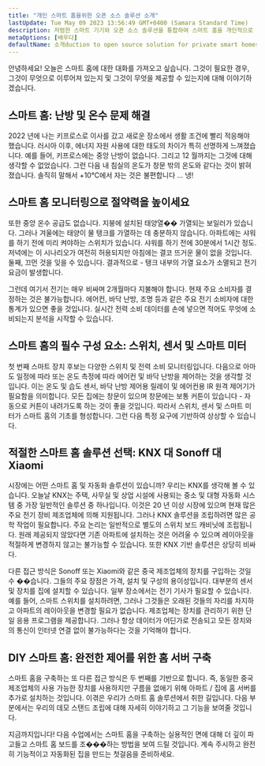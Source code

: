 ```yaml
---
title: "개인 스마트 홈을위한 오픈 소스 솔루션 소개"
lastUpdate: Tue May 09 2023 13:56:49 GMT+0400 (Samara Standard Time)
description: 저렴한 스마트 기기와 오픈 소스 솔루션을 통합하여 스마트 홈을 개인적으로 지향하고 작업에서 구름에 의존하지 않도록하는 방법을 배우게 될 것입니다.
metaOptions: [배우다]
defaultName: 소개duction to open source solution for private smart homes
---
```


<LessonImages src="smart-home-intro/open-source-private-smart-home-intro.png" imageClasses="mb full" />

<RoboAcademyText>
  안녕하세요! 오늘은 스마트 홈에 대한 대화를 가져오고 싶습니다. 그것이 필요한 경우, 그것이 무엇으로 이루어져 있는지 및 그것이 무엇을 제공할 수 있는지에 대해 이야기하겠습니다.
</RoboAcademyText>

## 스마트 홈: 난방 및 온수 문제 해결

2022 년에 나는 키프로스로 이사를 갔고 새로운 장소에서 생활 조건에 빨리 적응해야 했습니다. 러시아 이후, 에너지 자원 사용에 대한 태도의 차이가 특히 선명하게 느껴졌습니다. 예를 들어, 키프로스에는 중앙 난방이 없습니다. 그리고 12 월까지는 그것에 대해 생각할 수 없었습니다. 그런 다음 내 침실의 온도가 창문 밖의 온도와 같다는 것이 밝혀졌습니다. 솔직히 말해서 +10°C에서 자는 것은 불편합니다 ... 냉!

## 스마트 홈 모니터링으로 절약력을 높이세요

또한 중앙 온수 공급도 없습니다. 지붕에 설치된 태양열�� 가열되는 보일러가 있습니다. 그러나 겨울에는 태양이 물 탱크를 가열하는 데 충분하지 않습니다. 아파트에는 샤워를 하기 전에 미리 켜야하는 스위치가 있습니다. 샤워를 하기 전에 30분에서 1시간 정도. 저녁에는 이 시나리오가 여전히 허용되지만 아침에는 결코 뜨거운 물이 없을 것입니다. 둘째, 끄먼 것을 잊을 수 있습니다. 결과적으로 - 탱크 내부의 가열 요소가 소멸되고 전기 요금이 발생합니다.

그런데 여기서 전기는 매우 비싸며 2개월마다 지불해야 합니다. 현재 주요 소비자를 결정하는 것은 불가능합니다. 에어컨, 바닥 난방, 조명 등과 같은 주요 전기 소비자에 대한 통계가 있으면 좋을 것입니다. 실시간 전력 소비 데이터를 손에 넣으면 적어도 무엇에 소비되는지 분석을 시작할 수 있습니다.

## 스마트 홈의 필수 구성 요소: 스위치, 센서 및 스마트 미터

첫 번째 스마트 장치 후보는 다양한 스위치 및 전력 소비 모니터링입니다. 다음으로 아마도 일정에 따라 또는 온도 측정에 따라 에어컨 및 바닥 난방을 제어하는 것을 생각할 것입니다. 이는 온도 및 습도 센서, 바닥 난방 제어용 릴레이 및 에어컨용 IR 원격 제어기가 필요함을 의미합니다. 모든 집에는 창문이 있으며 창문에는 보통 커튼이 있습니다 - 자동으로 커튼이 내려가도록 하는 것이 좋을 것입니다. 따라서 스위치, 센서 및 스마트 미터가 스마트 홈의 기초를 형성합니다. 그런 다음 특정 요구에 기반하여 상상할 수 있습니다.

## 적절한 스마트 홈 솔루션 선택: KNX 대 Sonoff 대 Xiaomi

시장에는 어떤 스마트 홈 및 자동화 솔루션이 있습니까? 우리는 KNX를 생각해 볼 수 있습니다. 오늘날 KNX는 주택, 사무실 및 상업 시설에 사용되는 중소 및 대형 자동화 시스템 중 가장 일반적인 솔루션 중 하나입니다. 이것은 20 년 이상 시장에 있으며 현재 많은 주요 전기 장비 제조업체에 의해 지원됩니다. 그러나 KNX 솔루션을 조립하려면 많은 공학 작업이 필요합니다. 주요 논리는 일반적으로 별도의 스위치 보드 캐비닛에 조립됩니다. 원래 제공되지 않았다면 기존 아파트에 설치하는 것은 어려울 수 있으며 레이아웃을 적절하게 변경하지 않고는 불가능할 수 있습니다. 또한 KNX 기반 솔루션은 상당히 비싸다.

다른 접근 방식은 Sonoff 또는 Xiaomi와 같은 중국 제조업체의 장치를 구입하는 것일 수 ��습니다. 그들의 주요 장점은 가격, 설치 및 구성의 용이성입니다. 대부분의 센서 및 장치를 집에 설치할 수 있습니다. 일부 장소에서는 전기 기사가 필요할 수 있습니다. 예를 들어, 스마트 스위치를 설치하려면, 그러나 그것들은 오래된 것들의 자리를 차지하고 아파트의 레이아웃을 변경할 필요가 없습니다. 제조업체는 장치를 관리하기 위한 단일 응용 프로그램을 제공합니다. 그러나 항상 데이터가 어딘가로 전송되고 모든 장치와의 통신이 인터넷 연결 없이 불가능하다는 것을 기억해야 합니다.


## DIY 스마트 홈: 완전한 제어를 위한 홈 서버 구축

스마트 홈을 구축하는 또 다른 접근 방식은 두 번째를 기반으로 합니다. 즉, 동일한 중국 제조업체의 사용 가능한 장치를 사용하지만 구름을 없애기 위해 아파트 / 집에 홈 서버를 추가로 설치하는 것입니다. 이겪은 우리가 스마트 홈 솔루션에서 취한 길입니다. 다음 부분에서는 우리의 데모 스탠드 조립에 대해 자세히 이야기하고 그 기능을 보여줄 것입니다.

<RoboAcademyText fWeight="500">
  지금까지입니다! 다음 수업에서는 스마트 홈을 구축하는 실용적인 면에 대해 더 깊이 파고들고 스마트 홈 보드를 조���하는 방법을 보여 드릴 것입니다. 계속 주시하고 완전히 기능적이고 자동화된 집을 만드는 첫걸음을 준비하세요.
</RoboAcademyText>